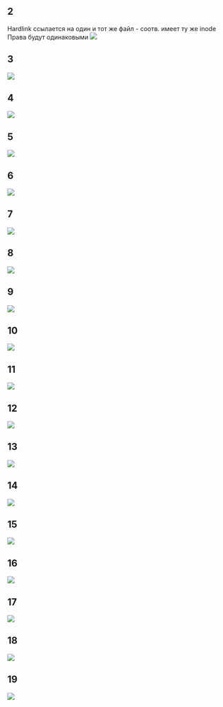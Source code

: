 ## 2
Hardlink ссылается на один и тот же файл - соотв. имеет ту же inode \
Права будут одинаковыми
![](./2.png?raw=true)
## 3
![](./3.png?raw=true)
## 4
![](./4.png?raw=true)
## 5
![](./5.png?raw=true)
## 6
![](./6.png?raw=true)
## 7
![](./7.png?raw=true)
## 8
![](./8.png?raw=true)
## 9
![](./9.png?raw=true)
## 10
![](./10.png?raw=true)
## 11
![](./11.png?raw=true)
## 12
![](./12.png?raw=true)
## 13
![](./13.png?raw=true)
## 14
![](./14.png?raw=true)
## 15
![](./15.png?raw=true)
## 16
![](./16.png?raw=true)
## 17
![](./17.png?raw=true)
## 18
![](./18.png?raw=true)
## 19
![](./19.png?raw=true)
